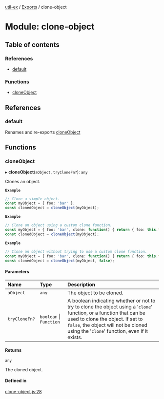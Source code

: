 [util-ex](../README.md) / [Exports](../modules.md) / clone-object

# Module: clone-object

## Table of contents

### References

- [default](clone_object.md#default)

### Functions

- [cloneObject](clone_object.md#cloneobject)

## References

### default

Renames and re-exports [cloneObject](clone_object.md#cloneobject)

## Functions

### cloneObject

▸ **cloneObject**(`aObject`, `tryCloneFn?`): `any`

Clones an object.

**`Example`**

```ts
// Clone a simple object.
const myObject = { foo: 'bar' };
const clonedObject = cloneObject(myObject);
```

**`Example`**

```ts
// Clone an object using a custom clone function.
const myObject = { foo: 'bar', clone: function() { return { foo: this.foo }; } };
const clonedObject = cloneObject(myObject);
```

**`Example`**

```ts
// Clone an object without trying to use a custom clone function.
const myObject = { foo: 'bar', clone: function() { return { foo: this.foo }; } };
const clonedObject = cloneObject(myObject, false);
```

#### Parameters

| Name | Type | Description |
| :------ | :------ | :------ |
| `aObject` | `any` | The object to be cloned. |
| `tryCloneFn?` | `boolean` \| `Function` | A boolean indicating whether or not to try to clone the object using a '`clone`' function, or a function that can be used to clone the object. If set to `false`, the object will not be cloned using the '`clone`' function, even if it exists. |

#### Returns

`any`

The cloned object.

#### Defined in

[clone-object.js:28](https://github.com/snowyu/util-ex.js/blob/de980c9/src/clone-object.js#L28)

